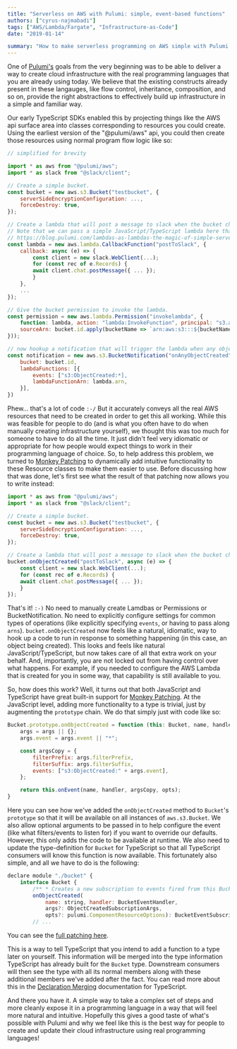 ```yaml
---
title: "Serverless on AWS with Pulumi: simple, event-based functions"
authors: ["cyrus-najmabadi"]
tags: ["AWS/Lambda/Fargate", "Infrastructure-as-Code"]
date: "2019-01-14"

summary: "How to make serverless programming on AWS simple with Pulumi using the regular programming languages."
---
```


One of [Pulumi's](/) goals from the very beginning was
to be able to deliver a way to create cloud infrastructure with the real
programming languages that you are already using today. We believe that
the existing constructs already present in these langauges, like flow
control, inheritance, composition, and so on, provide the right
abstractions to effectively build up infrastructure in a simple and
familiar way.

Our early TypeScript SDKs enabled this by projecting things like the AWS
api surface area into classes corresponding to resources you could
create. Using the earliest version of the "@pulumi/aws" api, you could
then create those resources using normal program flow logic like so:

```javascript
// simplified for brevity

import * as aws from "@pulumi/aws";
import * as slack from "@slack/client";

// Create a simple bucket.
const bucket = new aws.s3.Bucket("testbucket", {
    serverSideEncryptionConfiguration: ...,
    forceDestroy: true,
});

// Create a lambda that will post a message to slack when the bucket changes.
// Note that we can pass a simple JavaScript/TypeScript lambda here thanks to the magic of Lambdas as Lambdas:
// https://blog.pulumi.com/lambdas-as-lambdas-the-magic-of-simple-serverless-functions
const lambda = new aws.lambda.CallbackFunction("postToSlack", { 
    callback: async (e) => {
        const client = new slack.WebClient(...);
        for (const rec of e.Records) {
        await client.chat.postMessage({ ... });
        }
    },
    ...
});

// Give the bucket permission to invoke the lambda.
const permission = new aws.lambda.Permission("invokelambda", {
    function: lambda, action: "lambda:InvokeFunction", principal: "s3.amazonaws.com",
    sourceArn: bucket.id.apply(bucketName => `arn:aws:s3:::${bucketName}`),
}));

// now hookup a notification that will trigger the lambda when any object is created in the bucket.
const notification = new aws.s3.BucketNotification("onAnyObjectCreated", {
    bucket: bucket.id,
    lambdaFunctions: [{
        events: ["s3:ObjectCreated:*],
        lambdaFunctionArn: lambda.arn,
    }],
})
```

Phew... that's a lot of code `:-/` But it accurately conveys all the real
AWS resources that need to be created in order to get this all working.
While this was feasible for people to do (and is what you often have to
do when manually creating infrastructure yourself), we thought this was
too much for someone to have to do all the time. It just didn't feel
very idiomatic or appropriate for how people would expect things to work
in their programming language of choice. So, to help address this
problem, we turned to [Monkey Patching](https://en.wikipedia.org/wiki/Monkey_patch) to dynamically add
intuitive functionality to these Resource classes to make them easier to
use. Before discussing how that was done, let's first see what the
result of that patching now allows you to write instead:

```javascript
import * as aws from "@pulumi/aws";
import * as slack from "@slack/client";

// Create a simple bucket.
const bucket = new aws.s3.Bucket("testbucket", {
    serverSideEncryptionConfiguration: ...,
    forceDestroy: true,
});

// Create a lambda that will post a message to slack when the bucket changes.
bucket.onObjectCreated("postToSlack", async (e) => {
    const client = new slack.WebClient(...);
    for (const rec of e.Records) {
    await client.chat.postMessage({ ... });
    }
});
```

That's it! `:-)` No need to manually create Lamdbas or Permissions or
BucketNotification. No need to explicitly configure settings for common
types of operations (like explicitly specifying `events`, or having to
pass along `arns`). `bucket.onObjectCreated` now feels like a natural,
idiomatic, way to hook up a code to run in response to something
happening (in this case, an object being created). This looks and feels
like natural JavaScript/TypeScript, but now takes care of all that extra
work on your behalf. And, importantly, you are not locked out from
having control over what happens. For example, if you needed to
configure the AWS Lambda that is created for you in some way, that
capability is still available to you.

So, how does this work? Well, it turns out that both JavaScript and
TypeScript have great built-in support for [Monkey Patching](https://en.wikipedia.org/wiki/Monkey_patch). At the JavaScript
level, adding more functionality to a type is trivial, just by
augmenting the `prototype` chain. We do that simply just with code like
so:

```javascript
Bucket.prototype.onObjectCreated = function (this: Bucket, name, handler, args, opts) {
    args = args || {};
    args.event = args.event || "*";

    const argsCopy = {
        filterPrefix: args.filterPrefix,
        filterSuffix: args.filterSuffix,
        events: ["s3:ObjectCreated:" + args.event],
    };

    return this.onEvent(name, handler, argsCopy, opts);
}
```

Here you can see how we've added the `onObjectCreated` method to
`Bucket`'s `prototype` so that it will be available on all instances of
`aws.s3.Bucket`. We also allow optional arguments to be passed in to
help configure the event (like what filters/events to listen for) if you
want to override our defaults. However, this only adds the code to be
available at runtime. We also need to update the type-definition for
`Bucket` for TypeScript so that all TypeScript consumers will know this
function is now available. This fortunately also simple, and all we have
to do is the following:

```javascript
declare module "./bucket" {
    interface Bucket {
        /** * Creates a new subscription to events fired from this Bucket to the handler provided, * along with options to control the behavior of the subscription. The handler will be * called whenever a matching [s3.Object] is created. */
        onObjectCreated(
            name: string, handler: BucketEventHandler,
            args?: ObjectCreatedSubscriptionArgs,
            opts?: pulumi.ComponentResourceOptions): BucketEventSubscription;
        // ...
```

You can see the [full patching here](https://github.com/pulumi/pulumi-aws/blob/71f11fdea5c7224dd93b774c450d6fc7f0d44b88/sdk/nodejs/s3/s3Mixins.ts#L210-L253).

This is a way to tell TypeScript that you intend to add a function to a
type later on yourself. This information will be merged into the type
information TypeScript has already built for the `Bucket` type.
Downstream consumers will then see the type with all its normal members
along with these additional members we've added after the fact. You can
read more about this in the [Declaration Merging](https://www.typescriptlang.org/docs/handbook/declaration-merging.html)
documentation for TypeScript.

And there you have it. A simple way to take a complex set of steps and
more cleanly expose it in a programming language in a way that will feel
more natural and intuitive. Hopefully this gives a good taste of what's possible with Pulumi
and why we feel like this is
the best way for people to create and update their cloud infrastructure
using real programming languages!
